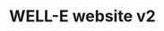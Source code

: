 ---
layout: post
location: UQAM
title: WELL-E website v2
image: 
category: web
tag: 
description: Remake and revamp the WELL-E website in Wordpress so it can be lighter and easier to manage from the backend. Add new features to the website at the same time. 
contributors: Rachel van Vliet, Hayda Halmeida, Mamadou Maladho Barry
tasks: Recreate previous UI in Wordpress, Website administration, Design of Wordpress pages and site (Front end), Manage website backend for custom data, Create custom data formats and UI elements
tools: Wordpress, Advanced Custom Fields, Advanced Views Framework, Blocksy, GS Teams, HTML, CSS, Javascript
article: 
github: 
website: https://wp.well-e.org/en/
---